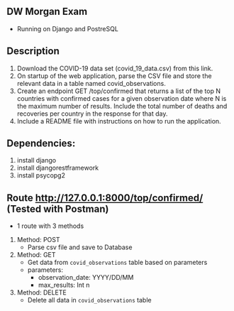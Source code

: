 ## DW Morgan Exam
- Running on Django and PostreSQL

## Description
1. Download the COVID-19 data set (covid_19_data.csv) from this link.
2. On startup of the web application, parse the CSV file and store the relevant data in a table
named covid_observations.
3. Create an endpoint GET /top/confirmed that returns a list of the top N countries with confirmed
cases for a given observation date where N is the maximum number of results. Include the total
number of deaths and recoveries per country in the response for that day.
4. Include a README file with instructions on how to run the application.

## Dependencies:
1. install django
2. install djangorestframework
3. install psycopg2

## Route http://127.0.0.1:8000/top/confirmed/ (Tested with Postman)
- 1 route with 3 methods
1. Method: POST
   - Parse csv file and save to Database
3. Method: GET
   - Get data from `covid_observations` table based on parameters
   - parameters:
      - observation_date: YYYY/DD/MM
      - max_results: Int n
4. Method: DELETE
   - Delete all data in `covid_observations` table
